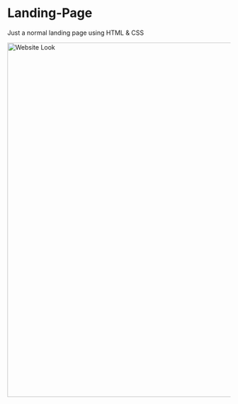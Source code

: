 # Landing-Page
Just a normal landing page using HTML &amp; CSS

<img src="./image/Page-Output.gif" width="800" alt="Website Look">
